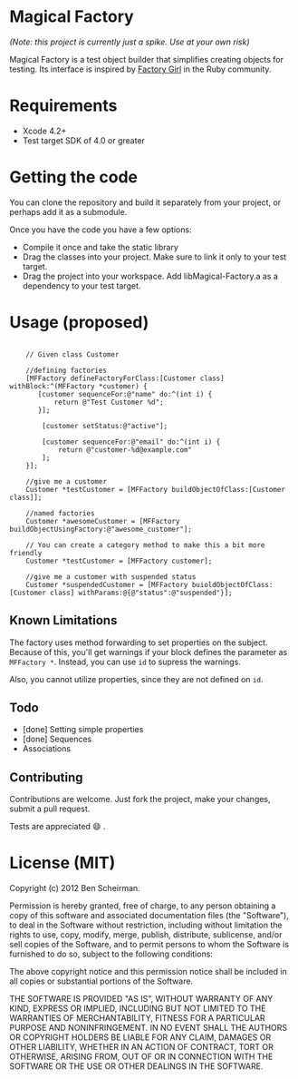 # Magical Factory

_(Note: this project is currently just a spike.  Use at your own risk)_

Magical Factory is a test object builder that simplifies creating objects for testing.
Its interface is inspired by [Factory Girl](http://github.com/thoughtbot/factory_girl) in the
Ruby community.

# Requirements

- Xcode 4.2+
- Test target SDK of 4.0 or greater

# Getting the code

You can clone the repository and build it separately from your project, or perhaps add it as a 
submodule.

Once you have the code you have a few options:

- Compile it once and take the static library
- Drag the classes into your project.  Make sure to link it only to your test target.
- Drag the project into your workspace.  Add libMagical-Factory.a as a dependency to your test target.

# Usage (proposed)

```objc

    // Given class Customer

    //defining factories
    [MFFactory defineFactoryForClass:[Customer class] withBlock:^(MFFactory *customer) {
       [customer sequenceFor:@"name" do:^(int i) {
           return @"Test Customer %d";
       }];

        [customer setStatus:@"active"];

        [customer sequenceFor:@"email" do:^(int i) {
            return @"customer-%d@example.com"
        ];
    }];

    //give me a customer
    Customer *testCustomer = [MFFactory buildObjectOfClass:[Customer class]];

    //named factories
    Customer *awesomeCustomer = [MFFactory buildObjectUsingFactory:@"awesome_customer"];

    // You can create a category method to make this a bit more friendly
    Customer *testCustomer = [MFFactory customer]; 

    //give me a customer with suspended status
    Customer *suspendedCustomer = [MFFactory buioldObjectOfClass:[Customer class] withParams:@{@"status":@"suspended"}];

```

## Known Limitations

The factory uses method forwarding to set properties on the subject.  Because of this, you'll get warnings
if your block defines the parameter as `MFFactory *`.  Instead, you can use `id` to supress the warnings.

Also, you cannot utilize properties, since they are not defined on `id`.

## Todo

- [done] Setting simple properties</strike>
- [done] Sequences
- Associations

## Contributing

Contributions are welcome.  Just fork the project, make your changes, submit a pull request.

Tests are appreciated :smile: .

# License (MIT)

Copyright (c) 2012 Ben Scheirman.

Permission is hereby granted, free of charge, to any person obtaining a copy of this software and associated documentation files (the "Software"), to deal in the Software without restriction, including without limitation the rights to use, copy, modify, merge, publish, distribute, sublicense, and/or sell copies of the Software, and to permit persons to whom the Software is furnished to do so, subject to the following conditions:

The above copyright notice and this permission notice shall be included in all copies or substantial portions of the Software.

THE SOFTWARE IS PROVIDED "AS IS", WITHOUT WARRANTY OF ANY KIND, EXPRESS OR IMPLIED, INCLUDING BUT NOT LIMITED TO THE WARRANTIES OF MERCHANTABILITY, FITNESS FOR A PARTICULAR PURPOSE AND NONINFRINGEMENT. IN NO EVENT SHALL THE AUTHORS OR COPYRIGHT HOLDERS BE LIABLE FOR ANY CLAIM, DAMAGES OR OTHER LIABILITY, WHETHER IN AN ACTION OF CONTRACT, TORT OR OTHERWISE, ARISING FROM, OUT OF OR IN CONNECTION WITH THE SOFTWARE OR THE USE OR OTHER DEALINGS IN THE SOFTWARE.

